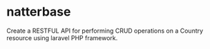 # natterbase
Create a RESTFUL API for performing CRUD operations on a Country resource using laravel PHP framework. 
